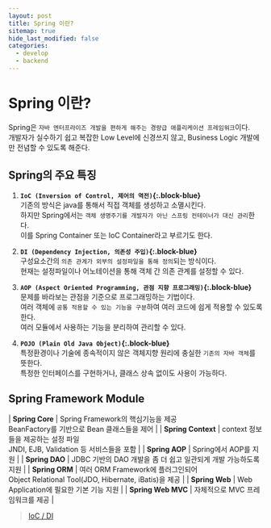 ```yaml
---
layout: post
title: Spring 이란?
sitemap: true
hide_last_modified: false
categories:
  - develop
  - backend
---
```


# Spring 이란?
Spring은 `자바 엔터프라이즈 개발을 편하게 해주는 경량급 애플리케이션 프레임워크`이다.  
개발자가 실수하기 쉽고 복잡한 Low Level에 신경쓰지 않고, Business Logic 개발에만 전념할 수 있도록 해준다.


## Spring의 주요 특징
1. **`IoC (Inversion of Control, 제어의 역전)`{:.block-blue}**  
기존의 방식은 java를 통해서 직접 객체를 생성하고 소멸시킨다.  
하지만 Spring에서는 `객체 생명주기를 개발자가 아닌 스프링 컨테이너가 대신 관리`한다.  
이를 Spring Container 또는 IoC Container라고 부르기도 한다.

2. **`DI (Dependency Injection, 의존성 주입)`{:.block-blue}**  
구성요소간의 `의존 관계가 외부의 설정파일을 통해 정의`되는 방식이다.  
현재는 설정파일이나 어노테이션을 통해 객체 간 의존 관계를 설정할 수 있다.

3. **`AOP (Aspect Oriented Programming, 관점 지향 프로그래밍)`{:.block-blue}**  
문제를 바라보는 관점을 기준으로 프로그래밍하는 기법이다.  
여러 객체에 `공통 적용할 수 있는 기능을 구분`하여 여러 코드에 쉽게 적용할 수 있도록 한다.  
여러 모듈에서 사용하는 기능을 분리하여 관리할 수 있다.  

4. **`POJO (Plain Old Java Object)`{:.block-blue}**  
특정환경이나 기술에 종속적이지 않은 객체지향 원리에 충실한 `기존의 자바 객체`를 뜻한다.  
특정한 인터페이스를 구현하거나, 클래스 상속 없이도 사용이 가능하다. 

## Spring Framework Module

| **Spring Core** | Spring Framework의 핵심기능을 제공<br>BeanFactory를 기반으로 Bean 클래스들을 제어 |
| **Spring Context** | context 정보들을 제공하는 설정 파일<br>JNDI, EJB, Validation 등 서비스들을 포함 |
| **Spring AOP** | Spring에서 AOP를 지원 |
| **Spring DAO** | JDBC 기반의 DAO 개발을 좀 더 쉽고 일관되게 개발 가능하도록 지원 |
| **Spring ORM** | 여러 ORM Framework에 플러그인되어<br>Object Relational Tool(JDO, Hibernate, iBatis)을 제공 |
| **Spring Web** | Web Application에 필요한 기본 기능 지원 |
| **Spring Web MVC** | 자체적으로 MVC 프레임워크를 제공 |

> [IoC / DI](/develop/backend/2022-04-16-develop-backend-spring-ioc-di/)  